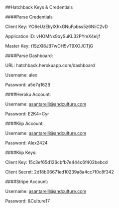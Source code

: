 ##Hatchback Keys & Credentials

####Parse Credentials

Client Key:
YO6eUzEIiylXhxGNuFpbss5z6NliC2vD

Application ID:
vHOMNx9oySuKL32PYmX4eljf

Master Key:
t1SzXl8JB7wOH5vT9XOJCTjG

####Parse Dashboard:

URL: 
hatchback.herokuapp.com/dashboard

Username: 
alex

Password: 
a5e7q162B

####Heroku Account:

Username:
asantarelli@andculture.com	

Password:
E2K4=Cyr

####Kiip Account:

Username:
asantarelli@andculture.com

Password:
Alex2424

####Kiip Keys:

Client Key:
15c3ef65d126cbfb7e444c6f402bebcd

Client Secret:
2d18b06671ed10239a8a4cc7f0c8f342

####Stripe Account:

Username:
asantarelli@andculture.com

Password:
&Culture17


